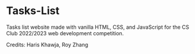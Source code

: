 # Tasks-List
Tasks list website made with vanilla HTML, CSS, and JavaScript for the CS Club 2022/2023 web development competition.

Credits: Haris Khawja, Roy Zhang
